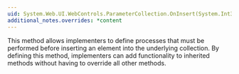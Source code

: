```yaml
---
uid: System.Web.UI.WebControls.ParameterCollection.OnInsert(System.Int32,System.Object)
additional_notes.overrides: *content
---
```


<p>This method allows implementers to define processes that must be performed before inserting an element into the underlying collection. By defining this method, implementers can add functionality to inherited methods without having to override all other methods.</p>


